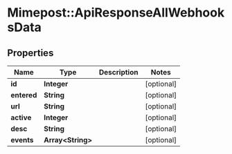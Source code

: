 # Mimepost::ApiResponseAllWebhooksData

## Properties
Name | Type | Description | Notes
------------ | ------------- | ------------- | -------------
**id** | **Integer** |  | [optional] 
**entered** | **String** |  | [optional] 
**url** | **String** |  | [optional] 
**active** | **Integer** |  | [optional] 
**desc** | **String** |  | [optional] 
**events** | **Array&lt;String&gt;** |  | [optional] 



